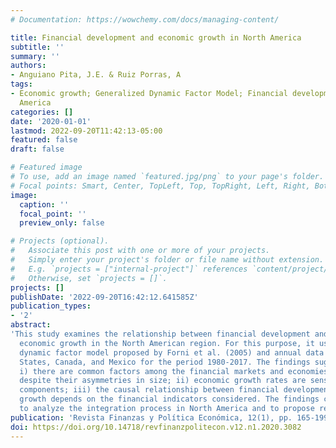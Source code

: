```yaml
---
# Documentation: https://wowchemy.com/docs/managing-content/

title: Financial development and economic growth in North America
subtitle: ''
summary: ''
authors:
- Anguiano Pita, J.E. & Ruiz Porras, A
tags:
- Economic growth; Generalized Dynamic Factor Model; Financial development; North
  America
categories: []
date: '2020-01-01'
lastmod: 2022-09-20T11:42:13-05:00
featured: false
draft: false

# Featured image
# To use, add an image named `featured.jpg/png` to your page's folder.
# Focal points: Smart, Center, TopLeft, Top, TopRight, Left, Right, BottomLeft, Bottom, BottomRight.
image:
  caption: ''
  focal_point: ''
  preview_only: false

# Projects (optional).
#   Associate this post with one or more of your projects.
#   Simply enter your project's folder or file name without extension.
#   E.g. `projects = ["internal-project"]` references `content/project/deep-learning/index.md`.
#   Otherwise, set `projects = []`.
projects: []
publishDate: '2022-09-20T16:42:12.641585Z'
publication_types:
- '2'
abstract: 
'This study examines the relationship between financial development and
  economic growth in the North American region. For this purpose, it uses the generalized
  dynamic factor model proposed by Forni et al. (2005) and annual data from the United
  States, Canada, and Mexico for the period 1980-2017. The findings suggest that:
  i) there are common factors among the financial markets and economies of the region
  despite their asymmetries in size; ii) economic growth rates are sensitive to common
  components; iii) the causal relationship between financial development and economic
  growth depends on the financial indicators considered. The findings can be useful
  to analyze the integration process in North America and to propose regional policies.'
publication: 'Revista Finanzas y Política Económica, 12(1), pp. 165-199'
doi: https://doi.org/10.14718/revfinanzpolitecon.v12.n1.2020.3082
---
```

